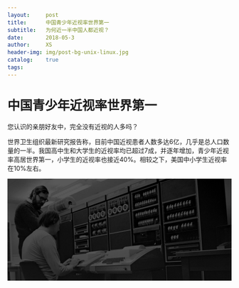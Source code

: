 ```yaml
---
layout:     post
title:      中国青少年近视率世界第一
subtitle:   为何近一半中国人都近视？
date:       2018-05-3
author:     XS
header-img: img/post-bg-unix-linux.jpg
catalog:    true
tags:      
---
```


# 中国青少年近视率世界第一

您认识的亲朋好友中，完全没有近视的人多吗？

世界卫生组织最新研究报告称，目前中国近视患者人数多达6亿，几乎是总人口数量的一半。我国高中生和大学生的近视率均已超过7成，并逐年增加，青少年近视率高居世界第一，小学生的近视率也接近40%。相较之下，美国中小学生近视率在10%左右。

![avatar](img/post-bg-unix-linux.jpg)